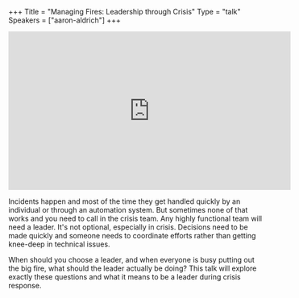 +++
Title = "Managing Fires: Leadership through Crisis"
Type = "talk"
Speakers = ["aaron-aldrich"]
+++

<iframe width="560" height="315" src="https://www.youtube-nocookie.com/embed/tb9ABiQCESA" frameborder="0" allowfullscreen></iframe>

Incidents happen and most of the time they get handled quickly by an individual or through an automation system. But sometimes none of that works and you need to call in the crisis team. Any highly functional team will need a leader. It's not optional, especially in crisis. Decisions need to be made quickly and someone needs to coordinate efforts rather than getting knee-deep in technical issues.

When should you choose a leader, and when everyone is busy putting out the big fire, what should the leader actually be doing? This talk will explore exactly these questions and what it means to be a leader during crisis response.
